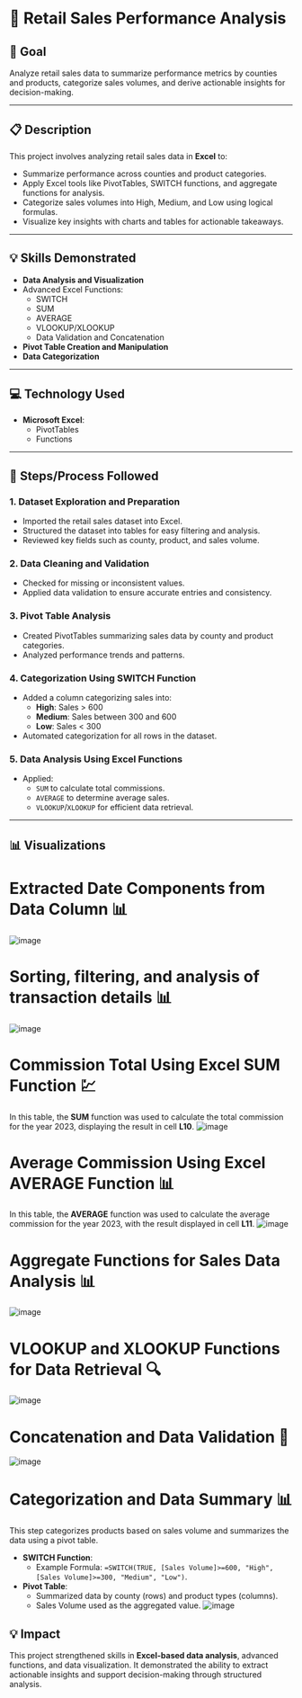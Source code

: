 # 🛒 Retail Sales Performance Analysis

## 🎯 **Goal**
Analyze retail sales data to summarize performance metrics by counties and products, categorize sales volumes, and derive actionable insights for decision-making.

---

## 📋 **Description**
This project involves analyzing retail sales data in **Excel** to:
- Summarize performance across counties and product categories.
- Apply Excel tools like PivotTables, SWITCH functions, and aggregate functions for analysis.
- Categorize sales volumes into High, Medium, and Low using logical formulas.
- Visualize key insights with charts and tables for actionable takeaways.

---

## 💡 **Skills Demonstrated**
- **Data Analysis and Visualization**
- Advanced Excel Functions:
  - SWITCH
  - SUM
  - AVERAGE
  - VLOOKUP/XLOOKUP
  - Data Validation and Concatenation
- **Pivot Table Creation and Manipulation**
- **Data Categorization**

---

## 💻 **Technology Used**
- **Microsoft Excel**:
  - PivotTables
  - Functions


---

## 🚀 **Steps/Process Followed**

### 1. **Dataset Exploration and Preparation**
   - Imported the retail sales dataset into Excel.
   - Structured the dataset into tables for easy filtering and analysis.
   - Reviewed key fields such as county, product, and sales volume.

### 2. **Data Cleaning and Validation**
   - Checked for missing or inconsistent values.
   - Applied data validation to ensure accurate entries and consistency.

### 3. **Pivot Table Analysis**
   - Created PivotTables summarizing sales data by county and product categories.
   - Analyzed performance trends and patterns.

### 4. **Categorization Using SWITCH Function**
   - Added a column categorizing sales into:
     - **High**: Sales > 600
     - **Medium**: Sales between 300 and 600
     - **Low**: Sales < 300
   - Automated categorization for all rows in the dataset.

### 5. **Data Analysis Using Excel Functions**
   - Applied:
     - `SUM` to calculate total commissions.
     - `AVERAGE` to determine average sales.
     - `VLOOKUP`/`XLOOKUP` for efficient data retrieval.

---

## 📊 **Visualizations**
# Extracted Date Components from Data Column 📊
![image](https://github.com/user-attachments/assets/3c5765ef-5975-4f22-b21b-44cfeb8c67c6)

# Sorting, filtering, and analysis of transaction details 📊
![image](https://github.com/user-attachments/assets/0ed8272f-ccc8-4ca9-818f-00de9807b455)

# Commission Total Using Excel SUM Function 💹
In this table, the **SUM** function was used to calculate the total commission for the year 2023, displaying the result in cell **L10**.
![image](https://github.com/user-attachments/assets/812ec98f-8bc8-4ff6-a4d5-1dae48852e3d)

# Average Commission Using Excel AVERAGE Function 📊
In this table, the **AVERAGE** function was used to calculate the average commission for the year 2023, with the result displayed in cell **L11**.
![image](https://github.com/user-attachments/assets/774c6d0d-58b3-47a1-a876-a904b6ac21a1)

# Aggregate Functions for Sales Data Analysis 📊
![image](https://github.com/user-attachments/assets/90b7d25c-0235-404e-bb91-6b11fd8e63e0)

# VLOOKUP and XLOOKUP Functions for Data Retrieval 🔍
![image](https://github.com/user-attachments/assets/641f3eec-2419-4726-8db4-661d73a11cd9)

# Concatenation and Data Validation 🎯
![image](https://github.com/user-attachments/assets/f3bdc573-8a03-40cc-b910-5f535c9ec64c)

# Categorization and Data Summary 📊
This step categorizes products based on sales volume and summarizes the data using a pivot table.
- **SWITCH Function**:  
  - Example Formula: `=SWITCH(TRUE, [Sales Volume]>=600, "High", [Sales Volume]>=300, "Medium", "Low")`.
- **Pivot Table**:
  - Summarized data by county (rows) and product types (columns).
  - Sales Volume used as the aggregated value.
![image](https://github.com/user-attachments/assets/b6a76ea6-9df6-45cf-bcd2-4de1d434e277)



## 💡 **Impact**
This project strengthened skills in **Excel-based data analysis**, advanced functions, and data visualization. It demonstrated the ability to extract actionable insights and support decision-making through structured analysis.


